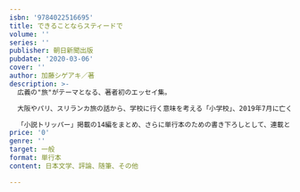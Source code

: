 ```yaml
---
isbn: '9784022516695'
title: できることならスティードで
volume: ''
series: ''
publisher: 朝日新聞出版
pubdate: '2020-03-06'
cover: ''
author: 加藤シゲアキ／著
description: >-
  広義の"旅"がテーマとなる、著者初のエッセイ集。

  大阪やパリ、スリランカ旅の話から、学校に行く意味を考える「小学校」、2019年7月に亡くなったジャニー喜多川氏との邂逅を綴った「浄土」など、本書の“旅”は、何気ない日常生活から深い思索の底まで多彩。

  「小説トリッパー」掲載の14編をまとめ、さらに単行本のための書き下ろしとして、連載と同形式のエッセイ１編とあとがき、および[intermission（小休止）]となる掌編小説３編を収載する。
price: '0'
genre: ''
target: 一般
format: 単行本
content: 日本文学、評論、随筆、その他

---
```

